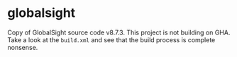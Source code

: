 # globalsight

Copy of GlobalSight source code v8.7.3.  This project is not building on GHA.  Take a look at the `build.xml` and see that the build process is complete nonsense.
